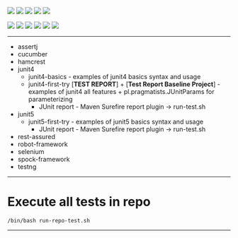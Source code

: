 ![](https://img.shields.io/badge/language-java-blue)
![](https://img.shields.io/badge/technology-junit5,%20junit4-blue)
![](https://img.shields.io/badge/development%20year-2020-orange)
![](https://img.shields.io/badge/contributor-shijian%20su-purple)
![](https://img.shields.io/badge/license-MIT-lightgrey)

![](https://img.shields.io/github/languages/top/shijiansu/test-java)
![](https://img.shields.io/github/languages/count/shijiansu/test-java)
![](https://img.shields.io/github/languages/code-size/shijiansu/test-java)
![](https://img.shields.io/github/repo-size/shijiansu/test-java)
![](https://img.shields.io/github/last-commit/shijiansu/test-java?color=red)
![](https://github.com/shijiansu/test-java/workflows/ci%20build/badge.svg)

--------------------------------------------------------------------------------

- assertj
- cucumber
- hamcrest
- junit4
  - junit4-basics - examples of junit4 basics syntax and usage
  - junit4-first-try [**TEST REPORT**] + [**Test Report Baseline Project**] - examples of junit4 all features + pl.pragmatists.JUnitParams for parameterizing
    - JUnit report - Maven Surefire report plugin -> run-test.sh
- junit5
  - junit5-first-try - examples of junit5 basics syntax and usage
    - JUnit report - Maven Surefire report plugin -> run-test.sh
- rest-assured
- robot-framework
- selenium
- spock-framework
- testng

--------------------------------------------------------------------------------

# Execute all tests in repo

`/bin/bash run-repo-test.sh`

--------------------------------------------------------------------------------
